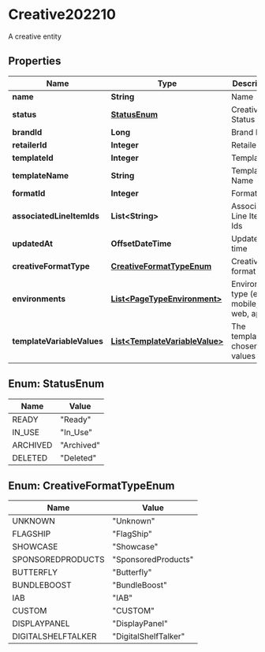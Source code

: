 

# Creative202210

A creative entity

## Properties

| Name | Type | Description | Notes |
|------------ | ------------- | ------------- | -------------|
|**name** | **String** | Name |  |
|**status** | [**StatusEnum**](#StatusEnum) | Creative Status |  |
|**brandId** | **Long** | Brand Id |  [optional] |
|**retailerId** | **Integer** | Retailer Id |  |
|**templateId** | **Integer** | Template Id |  |
|**templateName** | **String** | Template Name |  |
|**formatId** | **Integer** | Format Id |  |
|**associatedLineItemIds** | **List&lt;String&gt;** | Associated Line Item Ids |  [optional] |
|**updatedAt** | **OffsetDateTime** | Updated at time |  [optional] |
|**creativeFormatType** | [**CreativeFormatTypeEnum**](#CreativeFormatTypeEnum) | Creative format type |  |
|**environments** | [**List&lt;PageTypeEnvironment&gt;**](PageTypeEnvironment.md) | Environment type (e.g. mobile, web, app) |  |
|**templateVariableValues** | [**List&lt;TemplateVariableValue&gt;**](TemplateVariableValue.md) | The template chosen values |  |



## Enum: StatusEnum

| Name | Value |
|---- | -----|
| READY | &quot;Ready&quot; |
| IN_USE | &quot;In_Use&quot; |
| ARCHIVED | &quot;Archived&quot; |
| DELETED | &quot;Deleted&quot; |



## Enum: CreativeFormatTypeEnum

| Name | Value |
|---- | -----|
| UNKNOWN | &quot;Unknown&quot; |
| FLAGSHIP | &quot;FlagShip&quot; |
| SHOWCASE | &quot;Showcase&quot; |
| SPONSOREDPRODUCTS | &quot;SponsoredProducts&quot; |
| BUTTERFLY | &quot;Butterfly&quot; |
| BUNDLEBOOST | &quot;BundleBoost&quot; |
| IAB | &quot;IAB&quot; |
| CUSTOM | &quot;CUSTOM&quot; |
| DISPLAYPANEL | &quot;DisplayPanel&quot; |
| DIGITALSHELFTALKER | &quot;DigitalShelfTalker&quot; |



